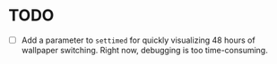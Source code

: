 # TODO

- [ ] Add a parameter to `settimed` for quickly visualizing 48 hours of wallpaper switching. Right now, debugging is too time-consuming.
